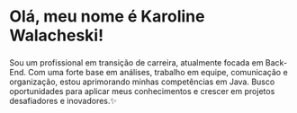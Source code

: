 <h1 align="left">Olá, meu nome é Karoline Walacheski!</h1>

###

<p align="left">Sou um profissional em transição de carreira, atualmente focada em Back-End. Com uma forte base em análises, trabalho em equipe, comunicação e organização, estou aprimorando minhas competências em Java. Busco oportunidades para aplicar meus conhecimentos e crescer em projetos desafiadores e inovadores.✨</p>


###

